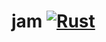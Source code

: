 # jam [![Rust](https://github.com/rafted/jam/actions/workflows/rust.yml/badge.svg)](https://github.com/rafted/jam/actions/workflows/rust.yml)
